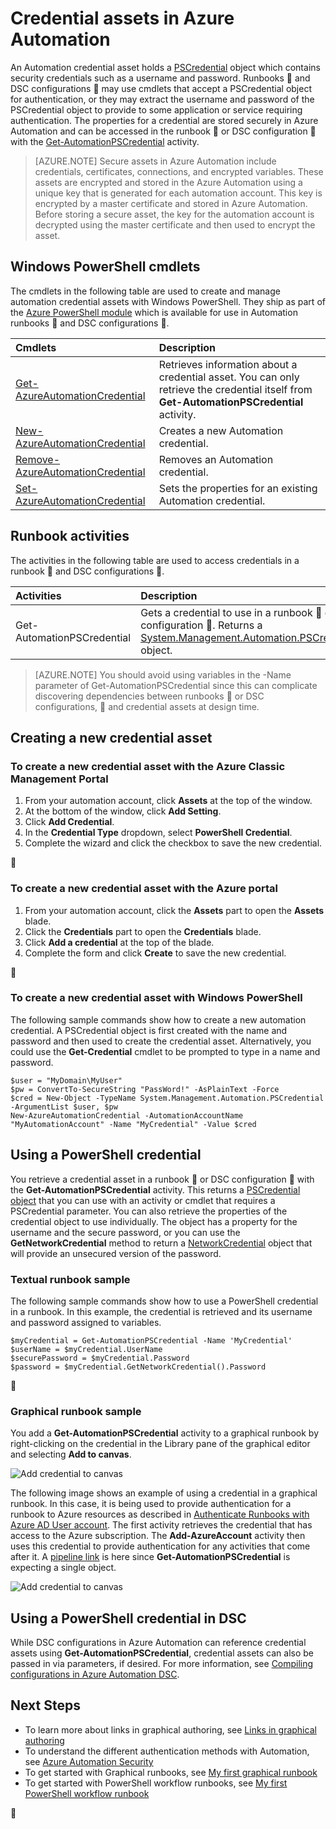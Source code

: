 <properties 
   pageTitle="Credential assets in Azure Automation | Azure"
   description="Credential assets in Azure Automation contain security credentials that can be used to authenticate to resources accessed by the runbook or DSC configuration. This article describes how to create credential assets and use them in a runbook or DSC configuration."
   services="automation"
   documentationCenter=""
   authors="mgoedtel"
   manager="jwhit"
   editor="tysonn" />
<tags 
   ms.service="automation"
   ms.devlang="na"
   ms.topic="article"
   ms.tgt_pltfrm="na"
   ms.workload="infrastructure-services"
   ms.date="06/09/2016"
   wacn.date=""
   ms.author="bwren" />

# Credential assets in Azure Automation

An Automation credential asset holds a [PSCredential](http://msdn.microsoft.com/zh-cn/library/system.management.automation.pscredential)  object which contains security credentials such as a username and password. Runbooks  and DSC configurations  may use cmdlets that accept a PSCredential object for authentication, or they may extract the username and password of the PSCredential object to provide to some application or service requiring authentication. The properties for a credential are stored securely in Azure Automation and can be accessed in the runbook  or DSC configuration  with the [Get-AutomationPSCredential](http://msdn.microsoft.com/zh-cn/library/system.management.automation.pscredential.aspx) activity.

>[AZURE.NOTE] Secure assets in Azure Automation include credentials, certificates, connections, and encrypted variables. These assets are encrypted and stored in the Azure Automation using a unique key that is generated for each automation account. This key is encrypted by a master certificate and stored in Azure Automation. Before storing a secure asset, the key for the automation account is decrypted using the master certificate and then used to encrypt the asset. 

## Windows PowerShell cmdlets

The cmdlets in the following table are used to create and manage automation credential assets with Windows PowerShell.  They ship as part of the [Azure PowerShell module](/documentation/articles/powershell-install-configure/) which is available for use in Automation runbooks  and DSC configurations .

|Cmdlets|Description|
|:---|:---|
|[Get-AzureAutomationCredential](http://msdn.microsoft.com/zh-cn/library/dn913781.aspx)|Retrieves information about a credential asset. You can only retrieve the credential itself from **Get-AutomationPSCredential** activity.|
|[New-AzureAutomationCredential](http://msdn.microsoft.com/zh-cn/library/azure/jj554330.aspx)|Creates a new Automation credential.|
|[Remove- AzureAutomationCredential](http://msdn.microsoft.com/zh-cn/library/azure/jj554330.aspx)|Removes an Automation credential.|
|[Set- AzureAutomationCredential](http://msdn.microsoft.com/zh-cn/library/azure/jj554330.aspx)|Sets the properties for an existing Automation credential.|

## Runbook activities

The activities in the following table are used to access credentials in a runbook  and DSC configurations .

|Activities|Description|
|:---|:---|
|Get-AutomationPSCredential|Gets a credential to use in a runbook  or DSC configuration . Returns a [System.Management.Automation.PSCredential](http://msdn.microsoft.com/zh-cn/library/system.management.automation.pscredential) object.|

>[AZURE.NOTE] You should avoid using variables in the -Name parameter of Get-AutomationPSCredential since this can complicate discovering dependencies between runbooks  or DSC configurations,  and credential assets at design time.

## Creating a new credential asset


### To create a new credential asset with the Azure Classic Management Portal

1. From your automation account, click **Assets** at the top of the window.
1. At the bottom of the window, click **Add Setting**.
1. Click **Add Credential**.
2. In the **Credential Type** dropdown, select **PowerShell Credential**.
1. Complete the wizard and click the checkbox to save the new credential.



### To create a new credential asset with the Azure portal

1. From your automation account, click the **Assets** part to open the **Assets** blade.
1. Click the **Credentials** part to open the **Credentials** blade.
1. Click **Add a credential** at the top of the blade.
1. Complete the form and click **Create** to save the new credential.



### To create a new credential asset with Windows PowerShell

The following sample commands show how to create a new automation credential. A PSCredential object is first created with the name and password and then used to create the credential asset. Alternatively, you could use the **Get-Credential** cmdlet to be prompted to type in a name and password.

	$user = "MyDomain\MyUser"
	$pw = ConvertTo-SecureString "PassWord!" -AsPlainText -Force
	$cred = New-Object -TypeName System.Management.Automation.PSCredential -ArgumentList $user, $pw
	New-AzureAutomationCredential -AutomationAccountName "MyAutomationAccount" -Name "MyCredential" -Value $cred

## Using a PowerShell credential

You retrieve a credential asset in a runbook  or DSC configuration  with the **Get-AutomationPSCredential** activity. This returns a [PSCredential object](http://msdn.microsoft.com/zh-cn/library/system.management.automation.pscredential.aspx) that you can use with an activity or cmdlet that requires a PSCredential parameter. You can also retrieve the properties of the credential object to use individually. The object has a property for the username and the secure password, or you can use the **GetNetworkCredential** method to return a [NetworkCredential](http://msdn.microsoft.com/zh-cn/library/system.net.networkcredential.aspx) object that will provide an unsecured version of the password.

### Textual runbook sample

The following sample commands show how to use a PowerShell credential in a runbook. In this example, the credential is retrieved and its username and password assigned to variables.

	$myCredential = Get-AutomationPSCredential -Name 'MyCredential'
	$userName = $myCredential.UserName
	$securePassword = $myCredential.Password
	$password = $myCredential.GetNetworkCredential().Password



### Graphical runbook sample

You add a **Get-AutomationPSCredential** activity to a graphical runbook by right-clicking on the credential in the Library pane of the graphical editor and selecting **Add to canvas**.


![Add credential to canvas](./media/automation-credentials/credential-add-canvas.png)

The following image shows an example of using a credential in a graphical runbook.  In this case, it is being used to provide authentication for a runbook to Azure resources as described in [Authenticate Runbooks with Azure AD User account](/documentation/articles/automation-sec-configure-aduser-account/).  The first activity retrieves the credential that has access to the Azure subscription.  The **Add-AzureAccount** activity then uses this credential to provide authentication for any activities that come after it.  A [pipeline link](/documentation/articles/automation-graphical-authoring-intro/#links-and-workflow) is here since **Get-AutomationPSCredential** is expecting a single object.  

![Add credential to canvas](./media/automation-credentials/get-credential.png)

## Using a PowerShell credential in DSC
While DSC configurations in Azure Automation can reference credential assets using **Get-AutomationPSCredential**, credential assets can also be passed in via parameters, if desired. For more information, see [Compiling configurations in Azure Automation DSC](/documentation/articles/automation-dsc-compile/#credential-assets).

## Next Steps

- To learn more about links in graphical authoring, see [Links in graphical authoring](/documentation/articles/automation-graphical-authoring-intro/#links-and-workflow)
- To understand the different authentication methods with Automation, see [Azure Automation Security](/documentation/articles/automation-security-overview/)
- To get started with Graphical runbooks, see [My first graphical runbook](/documentation/articles/automation-first-runbook-graphical/)
- To get started with PowerShell workflow runbooks, see [My first PowerShell workflow runbook](/documentation/articles/automation-first-runbook-textual/) 

 

